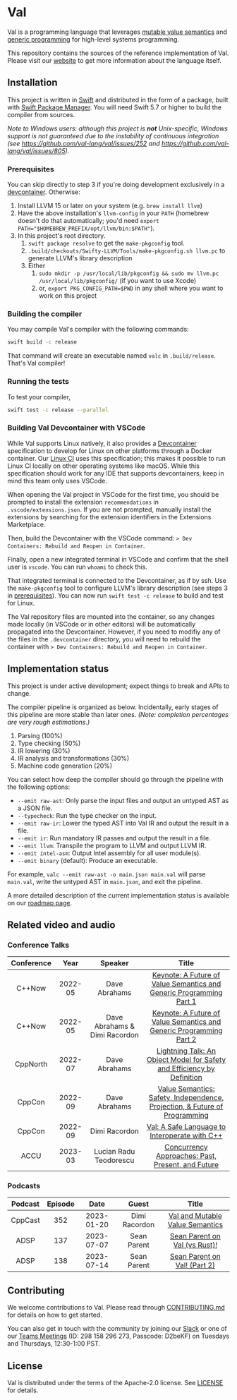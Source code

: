 # Val

Val is a programming language that leverages [mutable value semantics](https://www.jot.fm/issues/issue_2022_02/article2.pdf) and [generic programming](https://fm2gp.com) for high-level systems programming.

This repository contains the sources of the reference implementation of Val.
Please visit our [website](https://val-lang.dev) to get more information about the language itself.

## Installation

This project is written in [Swift](https://swift.org) and distributed in the form of a package, built with [Swift Package Manager](https://swift.org/package-manager/).
You will need Swift 5.7 or higher to build the compiler from sources.

*Note to Windows users: although this project is **not** Unix-specific, Windows support is not guaranteed due to the instability of continuous integration (see https://github.com/val-lang/val/issues/252 and https://github.com/val-lang/val/issues/805).*

### Prerequisites

You can skip directly to step 3 if you're doing development exclusively in a [devcontainer](#building-val-devcontainer-with-vscode).
Otherwise:

1. Install LLVM 15 or later on your system (e.g. `brew install llvm`) 
2. Have the above installation's `llvm-config` in your `PATH` (homebrew doesn't do that automatically; you'd need `export PATH="$HOMEBREW_PREFIX/opt/llvm/bin:$PATH"`). 
3. In this project's root directory.
    1. `swift package resolve` to get the `make-pkgconfig` tool.
    2. `.build/checkouts/Swifty-LLVM/Tools/make-pkgconfig.sh llvm.pc` to generate LLVM's library description 
    3. Either
        1. `sudo mkdir -p /usr/local/lib/pkgconfig && sudo mv llvm.pc /usr/local/lib/pkgconfig/` (if you want to use Xcode)
        2. or, `export PKG_CONFIG_PATH=$PWD` in any shell where you want to work on this project
   
### Building the compiler

You may compile Val's compiler with the following commands:

```bash
swift build -c release
```

That command will create an executable named `valc` in `.build/release`.
That's Val compiler!

### Running the tests

To test your compiler, 

```bash
swift test -c release --parallel
```

### Building Val Devcontainer with VSCode

While Val supports Linux natively, it also provides a [Devcontainer](https://containers.dev/) specification to develop for Linux on other platforms through a Docker container. Our [Linux CI](.github/workflows/build-and-test.yml) uses this specification; this makes it possible to run Linux CI locally on other operating systems like macOS. While this specification should work for any IDE that supports devcontainers, keep in mind this team only uses VSCode. 

When opening the Val project in VSCode for the first time, you should be prompted to install the extension `recommendations` in `.vscode/extensions.json`. If you are not prompted, manually install the extensions by searching for the extension identifiers in the Extensions Marketplace.

Then, build the Devcontainer with the VSCode command: `> Dev Containers: Rebuild and Reopen in Container`.

Finally, open a new integrated terminal in VSCode and confirm that the shell user is `vscode`. You can run `whoami` to check this.

That integrated terminal is connected to the Devcontainer, as if by ssh.
Use the `make-pkgconfig` tool to configure LLVM's library description (see steps 3 in [prerequisites](#prerequisites)).
You can now run `swift test -c release` to build and test for Linux.

The Val repository files are mounted into the container, so any changes made locally (in VSCode or in other editors) will be automatically propagated into the Devcontainer. However, if you need to modifiy any of the files in the `.devcontainer` directory, you will need to rebuild the container with `> Dev Containers: Rebuild and Reopen in Container`.

## Implementation status

This project is under active development; expect things to break and APIs to change.

The compiler pipeline is organized as below.
Incidentally, early stages of this pipeline are more stable than later ones.
*(Note: completion percentages are very rough estimations.)*
1. Parsing (100%)
2. Type checking (50%)
3. IR lowering (30%)
4. IR analysis and transformations (30%)
5. Machine code generation (20%)

You can select how deep the compiler should go through the pipeline with the following options:
- `--emit raw-ast`: Only parse the input files and output an untyped AST as a JSON file.
- `--typecheck`: Run the type checker on the input.
- `--emit raw-ir`: Lower the typed AST into Val IR and output the result in a file.
- `--emit ir`: Run mandatory IR passes and output the result in a file.
- `--emit llvm`: Transpile the program to LLVM and output LLVM IR.
- `--emit intel-asm`: Output Intel assembly for all user module(s).
- `--emit binary` (default): Produce an executable.

For example, `valc --emit raw-ast -o main.json main.val` will parse `main.val`, write the untyped AST in `main.json`, and exit the pipeline.

A more detailed description of the current implementation status is available on our [roadmap page](https://www.val-lang.dev/pages/implementation-status.html).

## Related video and audio

### Conference Talks

| Conference |  Year   |            Speaker            |                                                           Title                                                           |
| :--------: | :-----: | :---------------------------: | :-----------------------------------------------------------------------------------------------------------------------: |
|   C++Now   | 2022-05 |         Dave Abrahams         |    [Keynote: A Future of Value Semantics and Generic Programming Part 1](https://www.youtube.com/watch?v=4Ri8bly-dJs)     |
|   C++Now   | 2022-05 | Dave Abrahams & Dimi Racordon |    [Keynote: A Future of Value Semantics and Generic Programming Part 2](https://www.youtube.com/watch?v=GsxYnEAZoNI)     |
|  CppNorth  | 2022-07 |         Dave Abrahams         |  [Lightning Talk: An Object Model for Safety and Efficiency by Definition](https://www.youtube.com/watch?v=KGL02mSaplE)   |
|   CppCon   | 2022-09 |         Dave Abrahams         | [Value Semantics: Safety, Independence, Projection, & Future of Programming](https://www.youtube.com/watch?v=QthAU-t3PQ4) |
|   CppCon   | 2022-09 |         Dimi Racordon         |               [Val: A Safe Language to Interoperate with C++](https://www.youtube.com/watch?v=ws-Z8xKbP4w)                |
|   ACCU     | 2023-03 |     Lucian Radu Teodorescu    |             [Concurrency Approaches: Past, Present, and Future](https://www.youtube.com/watch?v=uSG240pJGPM)              |

### Podcasts

| Podcast | Episode |    Date    |     Guest     |                                          Title                                          |
| :-----: | :-----: | :--------: | :-----------: | :-------------------------------------------------------------------------------------: |
| CppCast |   352   | 2023-01-20 | Dimi Racordon | [Val and Mutable Value Semantics](https://cppcast.com/val-and-mutable-value-semantics)  |
|  ADSP   |   137   | 2023-07-07 |  Sean Parent  | [Sean Parent on Val (vs Rust)!](https://adspthepodcast.com/2023/07/07/Episode-137.html) |
|  ADSP   |   138   | 2023-07-14 |  Sean Parent  | [Sean Parent on Val! (Part 2)](https://adspthepodcast.com/2023/07/14/Episode-138.html) |

## Contributing

We welcome contributions to Val.
Please read through [CONTRIBUTING.md](CONTRIBUTING.md) for details on how to get started.

You can also get in touch with the community by joining our [Slack](https://join.slack.com/t/val-qs97696/shared_invite/zt-1z3dsblrq-y4qXfEE6wr6uMEJSN9uFyg) or one of our [Teams Meetings](https://teams.microsoft.com/l/meetup-join/19%3ameeting_YjZmOTJiMjUtNDZhNy00MTcxLWJjY2YtMTQ0ZGEzY2RkY2E4%40thread.v2/0?context=%7b%22Tid%22%3a%22fa7b1b5a-7b34-4387-94ae-d2c178decee1%22%2c%22Oid%22%3a%22a102b458-98db-4c5e-acad-cfa08a096ae3%22%7d) (ID: 298 158 296 273, Passcode: D2beKF) on Tuesdays and Thursdays, 12:30-1:00 PST.

## License

Val is distributed under the terms of the Apache-2.0 license.
See [LICENSE](LICENSE) for details.
